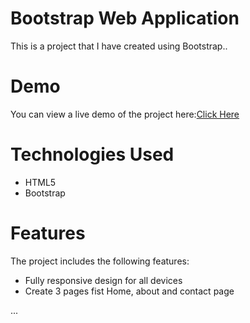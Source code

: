 <h1>Bootstrap Web Application</h1>
<p>This is a project that I have created using Bootstrap..</p>
<h1>Demo</h1>
<p>You can view a live demo of the project here:<a href="https://sidu52.github.io/Bootstrap-web-Appliction/">Click Here</a></p>

<h1>Technologies Used</h1>
<ul>
    <li>HTML5</li>
    <li>Bootstrap</li>
</ul>

<h1>Features</h1>
<p>The project includes the following features:</p>
<ul>
    <li>Fully responsive design for all devices</li>
    <li>Create 3 pages fist Home, about and contact page</li>
</ul>
<p>...</p>


